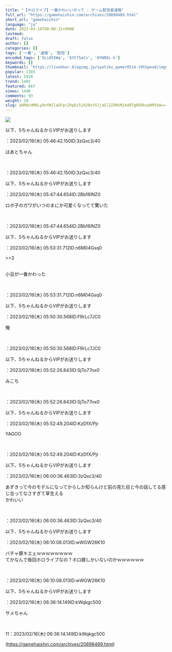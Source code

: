```yaml
---
title: "【ホロライブ】一番かわいいのって : ゲーム配信者速報"
full_url: "https://gamehaishin.com/archives/20898489.html"
short_url: "gamehaishin"
language: "ja"
date: 2023-03-16T08:00:31+0900
lastmod: 
draft: false
author: []
categories: []
tags: ['一番', '速報', '配信']
encoded_tags: ['5LiA55Wq', '6YCf5aCx', '6YWN5L-h']
keywords: []
thumbnail: "https://livedoor.blogimg.jp/syatiku_gamer0514-t0tkpeod/imgs/e/9/e9ef9ca4.jpg"
popular: 1385
latest: 1928
trend: 1485
featured: 667
views: 1446
comments: 93
weight: 10
slug: aHR0cHM6Ly9nYW1laGFpc2hpbi5jb20vYXJjaGl2ZXMvMjA4OTg0ODkuaHRtbA==
---
```


![](https://livedoor.blogimg.jp/syatiku_gamer0514-t0tkpeod/imgs/e/9/e9ef9ca4.jpg)

<div><p id='resuname2'>以下、5ちゃんねるからVIPがお送りします </p>：2023/02/16(木) 05:46:42.150ID:3zQxc3/40<p id='surebody2' class='surebody_3zQxc340' name='surebodymain'> はあとちゃん </p><br><p>：2023/02/16(木) 05:46:42.150ID:3zQxc3/40</p><p id='resuname3'>以下、5ちゃんねるからVIPがお送りします </p>：2023/02/16(木) 05:47:44.654ID:2Bb16lNZ0<p id='surebody3' class='surebody_2Bb16lNZ0' name='surebodymain'> ロボ子のガワがいつのまにか可愛くなってて驚いた </p><br><p>：2023/02/16(木) 05:47:44.654ID:2Bb16lNZ0</p><p id='resuname7'>以下、5ちゃんねるからVIPがお送りします </p>：2023/02/16(木) 05:53:31.712ID:n6M04Gsq0<p id='surebody7' class='surebody_n6M04Gsq0' name='surebodymain'> <p>>>3</p> <br> 小豆が一番かわった </p><br><p>：2023/02/16(木) 05:53:31.712ID:n6M04Gsq0</p><p id='resuname4'>以下、5ちゃんねるからVIPがお送りします </p>：2023/02/16(木) 05:50:30.568ID:FRrLc7JC0<p id='surebody4' class='surebody_FRrLc7JC0' name='surebodymain'> 俺 </p><br><p>：2023/02/16(木) 05:50:30.568ID:FRrLc7JC0</p><p id='resuname5'>以下、5ちゃんねるからVIPがお送りします </p>：2023/02/16(木) 05:52:26.843ID:SjTo77nx0<p id='surebody5' class='surebody_SjTo77nx0' name='surebodymain'> みこち </p><br><p>：2023/02/16(木) 05:52:26.843ID:SjTo77nx0</p><p id='resuname6'>以下、5ちゃんねるからVIPがお送りします </p>：2023/02/16(木) 05:52:49.204ID:KzDfX/Pjr<p id='surebody6' class='surebody_KzDfXPjr' name='surebodymain'> YAGOO </p><br><p>：2023/02/16(木) 05:52:49.204ID:KzDfX/Pjr</p><p id='resuname8'>以下、5ちゃんねるからVIPがお送りします </p>：2023/02/16(木) 06:00:36.463ID:3zQxc3/40<p id='surebody8' class='surebody_3zQxc340' name='surebodymain'> あずきって今のモデルになってからしか知らんけど前の見た目と今の話してる感じ合ってなさすぎて草生える <br> かわいい </p><br><p>：2023/02/16(木) 06:00:36.463ID:3zQxc3/40</p><p id='resuname9'>以下、5ちゃんねるからVIPがお送りします </p>：2023/02/16(木) 06:10:08.013ID:wWGW26K10<p id='surebody9' class='surebody_wWGW26K10' name='surebodymain'> バチャ豚キエェｗｗｗｗｗｗｗｗ <br> てかなんで毎回ホロライブなの？ホロ豚しかいないのかｗｗｗｗｗｗ </p><br><p>：2023/02/16(木) 06:10:08.013ID:wWGW26K10</p><p id='resuname11'>以下、5ちゃんねるからVIPがお送りします </p>：2023/02/16(木) 06:36:14.149ID:kWqkgc500<p id='surebody11' class='surebody_kWqkgc500' name='surebodymain'> サメちゃん </p><br><p>11：2023/02/16(木) 06:36:14.149ID:kWqkgc500</p></div>

(https://gamehaishin.com/archives/20898489.html)
